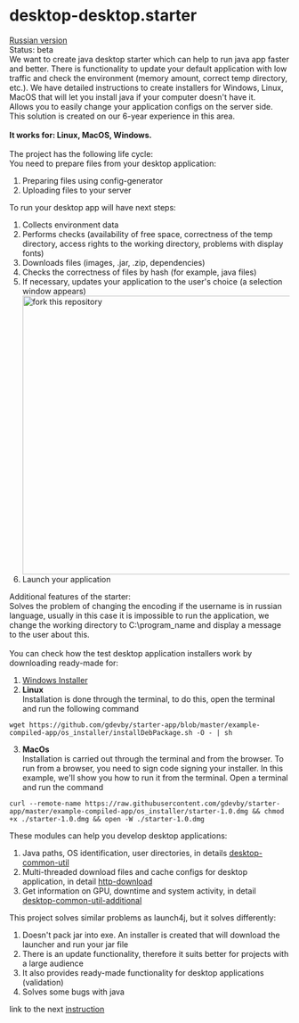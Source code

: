 # desktop-desktop.starter
[Russian version](https://github.com/gdevby/starter4j/blob/master/README_RU.md)<br>
Status: beta<br>
We want to create java desktop starter which can help to run java app faster and better. There is functionality to update your default application with low traffic and check the environment (memory amount, correct temp directory, etc.). We have detailed instructions to create installers for Windows, Linux, MacOS that will let you install java if your computer doesn't have it.<br>
Allows you to easily change your application configs on the server side.<br>
This solution is created on our 6-year experience in this area.<br>
<br>
**It works for: Linux, MacOS, Windows.**<br>
<br>
The project has the following life cycle:<br>
You need to prepare files from your desktop application:
<ol>
<li>Preparing files using config-generator</li>
<li>Uploading files to your server</li>
</ol>

To run your desktop app will have next steps:
<ol>
<li>Collects environment data</li>
<li>Performs checks (availability of free space, correctness of the temp directory, access rights to the working directory, problems with display fonts)</li>
<li>Downloads files (images, .jar, .zip, dependencies)</li>
<li>Checks the correctness of files by hash (for example, java files)</li>
<li>If necessary, updates your application to the user's choice (a selection window appears)</li>
<img align="middle" width="500" src="https://user-images.githubusercontent.com/48221408/155071002-1ffdd120-b8f0-4865-8401-75ccf3440cc2.jpg" alt="fork this repository" />
<li>Launch your application</li>
</ol>

Additional features of the starter:<br>
Solves the problem of changing the encoding if the username is in russian language, usually in this case it is impossible to run the application, we change the working directory to C:\program_name and display a message to the user about this.<br>
<br>
You can check how the test desktop application installers work by downloading ready-made for:
1) [Windows Installer](https://github.com/gdevby/starter-app/raw/master/example-compiled-app/os_installer/StarterInstaller.exe)
2) **Linux**<br>
Installation is done through the terminal, to do this, open the terminal and run the following command
```
wget https://github.com/gdevby/starter-app/blob/master/example-compiled-app/os_installer/installDebPackage.sh -O - | sh
```
3) **MacOs**<br>
Installation is carried out through the terminal and from the browser. To run from a browser, you need to sign code signing your installer. In this example, we'll show you how to run it from the terminal. Open a terminal and run the command
```
curl --remote-name https://raw.githubusercontent.com/gdevby/starter-app/master/example-compiled-app/os_installer/starter-1.0.dmg && chmod +x ./starter-1.0.dmg && open -W ./starter-1.0.dmg 
```

These modules can help you develop desktop applications:
1) Java paths, OS identification, user directories, in details [desktop-common-util]()
2) Multi-threaded download files and cache configs for desktop application, in detail [http-download](https://github.com/gdevby/starter4j/blob/master/http-download/README.md )
3) Get information on GPU, downtime and system activity, in detail [desktop-common-util-additional]()

This project solves similar problems as launch4j, but it solves differently:
1) Doesn't pack jar into exe. An installer is created that will download the launcher and run your jar file
2) There is an update functionality, therefore it suits better for projects with a large audience
3) It also provides ready-made functionality for desktop applications (validation)
4) Solves some bugs with java

link to the next [instruction](https://github.com/gdevby/starter4j/wiki/Create-config-file)
